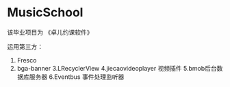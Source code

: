 # MusicSchool
该毕业项目为 《卓儿约课软件》

运用第三方：
   1. Fresco
   2. bga-banner
   3.LRecyclerView
   4.jiecaovideoplayer  视频插件
   5.bmob后台数据库服务器
   6.Eventbus 事件处理监听器 
   

